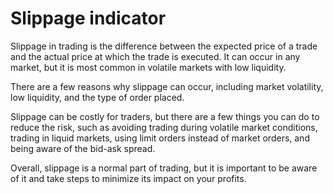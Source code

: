 # Slippage indicator

Slippage in trading is the difference between the expected price of a trade and the actual price at which the trade is executed. It can occur in any market, but it is most common in volatile markets with low liquidity.

There are a few reasons why slippage can occur, including market volatility, low liquidity, and the type of order placed.

Slippage can be costly for traders, but there are a few things you can do to reduce the risk, such as avoiding trading during volatile market conditions, trading in liquid markets, using limit orders instead of market orders, and being aware of the bid-ask spread.

Overall, slippage is a normal part of trading, but it is important to be aware of it and take steps to minimize its impact on your profits.